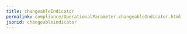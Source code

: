 ```yaml
---
title: changeableIndicator
permalink: compliance/OperationalParameter.changeableIndicator.html
jsonid: changeableindicator
---
```

